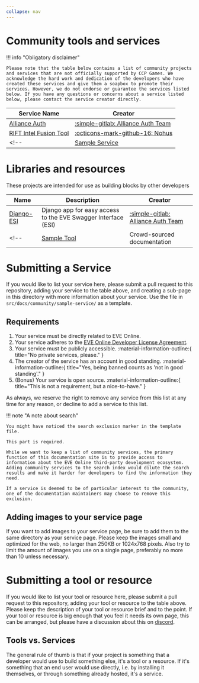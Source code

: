 ```yaml
---
collapse: nav
---
```

# Community tools and services

!!! info "Obligatory disclaimer"

    Please note that the table below contains a list of community projects and services that are not officially supported by CCP Games. We acknowledge the hard work and dedication of the developers who have created these services and give them a soapbox to promote their services. However, we do not endorse or guarantee the services listed below. If you have any questions or concerns about a service listed below, please contact the service creator directly.

| Service Name                                                | Creator                                                                                      |
|-------------------------------------------------------------|----------------------------------------------------------------------------------------------|
| [Alliance Auth](./alliance-auth/index.md)                   | [:simple-gitlab: Alliance Auth Team](https://gitlab.com/allianceauth/)                       |
| [RIFT Intel Fusion Tool](./rift-intel-fusion-tool/index.md) | [:octicons-mark-github-16: Nohus](https://github.com/nohus)                                  |
<!-- | [Sample Service](./sample-service/index.md)                 | [:octicons-mark-github-16: Developer McDeveloperface](https://github.com/@your-username-here) | -->

# Libraries and resources

These projects are intended for use as building blocks by other developers

| Name                                            | Description                    | Creator                                                                                       |
| ------------------------------------------------| ------------------------------ | --------------------------------------------------------------------------------------------- |
| [Django-ESI](./django-esi/index.md)             | Django app for easy access to the EVE Swagger Interface (ESI) | [:simple-gitlab: Alliance Auth Team](https://gitlab.com/allianceauth/)         |
<!-- | [Sample Tool](https://github.com/esi/esi-docs)  | Crowd-sourced documentation    | [:octicons-mark-github-16: Developer McDeveloperface](https://github.com/@your-username-here) | -->

# Submitting a Service

If you would like to list your service here, please submit a pull request to this repository, adding your service to the table above, and creating a sub-page in this directory with more information about your service. Use the file in `src/docs/community/sample-service/` as a template.

## Requirements

1. Your service must be directly related to EVE Online.
2. Your service adheres to the [EVE Online Developer License Agreement](/license-agreement).
3. Your service must be publicly accessible. :material-information-outline:{ title="No private services, please." }
4. The creator of the service has an account in good standing. :material-information-outline:{ title="Yes, being banned counts as 'not in good standing'." }
5. (Bonus) Your service is open source. :material-information-outline:{ title="This is not a requirement, but a nice-to-have." }

As always, we reserve the right to remove any service from this list at any time for any reason, or decline to add a service to this list.

!!! note "A note about search"

    You might have noticed the search exclusion marker in the template file.
    
    This part is required.

    While we want to keep a list of community services, the primary function of this documentation site is to provide access to information about the EVE Online third-party development ecosystem.
    Adding community services to the search index would dilute the search results and make it harder for developers to find the information they need.

    If a service is deemed to be of particular interest to the community, one of the documentation maintainers may choose to remove this exclusion.

## Adding images to your service page

If you want to add images to your service page, be sure to add them to the same directory as your service page. Please keep the images small and optimized for the web, no larger than 250KB or 1024x768 pixels. Also try to limit the amount of images you use on a single page, preferably no more than 10 unless necessary.

# Submitting a tool or resource

If you would like to list your tool or resource here, please submit a pull request to this repository, adding your tool or resource to the table above. Please keep the description of your tool or resource brief and to the point. If your tool or resource is big enough that you feel it needs its own page, this can be arranged, but please have a discussion about this on [discord](../support.md).

## Tools vs. Services

The general rule of thumb is that if your project is something that a developer would use to build something else, it's a tool or a resource. If it's something that an end user would use directly, i.e. by installing it themselves, or through something already hosted, it's a service.
